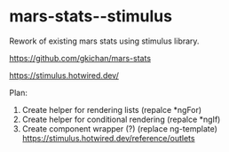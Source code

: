# mars-stats--stimulus
Rework of existing mars stats using stimulus library. 

https://github.com/gkichan/mars-stats

https://stimulus.hotwired.dev/


Plan:

1. Create helper for rendering lists (repalce *ngFor)
2. Create helper for conditional rendering (repalce *ngIf)
3. Create component wrapper (?) (replace ng-template) https://stimulus.hotwired.dev/reference/outlets